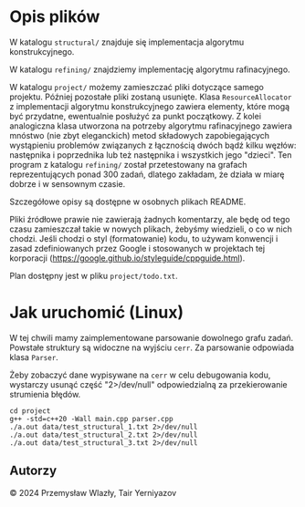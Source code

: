 # Opis plików

W katalogu `structural/` znajduje się implementacja algorytmu konstrukcyjnego.

W katalogu `refining/` znajdziemy implementację algorytmu rafinacyjnego.

W katalogu `project/` możemy zamieszczać pliki dotyczące samego projektu.
Później pozostałe pliki zostaną usunięte. Klasa `ResourceAllocator` z 
implementacji algorytmu konstrukcyjnego zawiera elementy, które mogą być
przydatne, ewentualnie posłużyć za punkt początkowy. Z kolei analogiczna
klasa utworzona na potrzeby algorytmu rafinacyjnego zawiera mnóstwo (nie zbyt
eleganckich) metod składowych zapobiegających wystąpieniu problemów związanych z
łącznością dwóch bądź kilku węzłów: następnika i poprzednika lub też następnika 
i wszystkich jego "dzieci". Ten program z katalogu `refining/` został 
przetestowany na grafach reprezentujących ponad 300 zadań, dlatego zakładam, że
działa w miarę dobrze i w sensownym czasie.

Szczegółowe opisy są dostępne w osobnych plikach README.

Pliki źródłowe prawie nie zawierają żadnych komentarzy, ale będę od tego czasu
zamieszczał takie w nowych plikach, żebyśmy wiedzieli, o co w nich chodzi. 
Jeśli chodzi o styl (formatowanie) kodu, to używam konwencji i zasad
zdefiniowanych przez Google i stosowanych w projektach tej korporacji 
(https://google.github.io/styleguide/cppguide.html).

Plan dostępny jest w pliku `project/todo.txt`.

# Jak uruchomić (Linux)
W tej chwili mamy zaimplementowane parsowanie dowolnego grafu zadań. Powstałe
struktury są widoczne na wyjściu `cerr`. Za parsowanie odpowiada klasa `Parser`.

Żeby zobaczyć dane wypisywane na `cerr` w celu debugowania kodu, wystarczy
usunąć część "2>/dev/null" odpowiedzialną za przekierowanie strumienia błędów.
 
```shell
cd project
g++ -std=c++20 -Wall main.cpp parser.cpp
./a.out data/test_structural_1.txt 2>/dev/null
./a.out data/test_structural_2.txt 2>/dev/null
./a.out data/test_structural_3.txt 2>/dev/null
```

## Autorzy
&copy; 2024 Przemysław Wlazły, Tair Yerniyazov